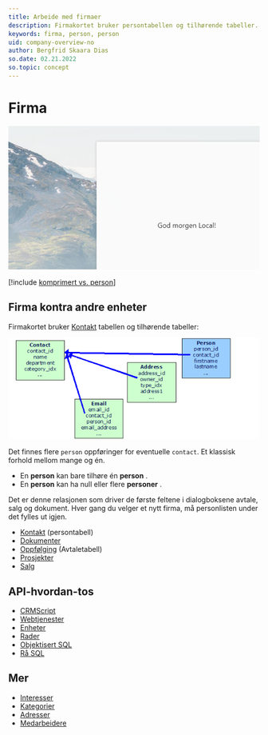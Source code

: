 ```yaml
---
title: Arbeide med firmaer
description: Firmakortet bruker persontabellen og tilhørende tabeller. Det finnes flere personoppføringer for enhver person.
keywords: firma, person, person
uid: company-overview-no
author: Bergfrid Skaara Dias
so.date: 02.21.2022
so.topic: concept
---
```


# Firma

![Firmakort -skjermbilde][img2]

[!include [komprimert vs. person](../includes/terminology-company.md)]

## Firma kontra andre enheter

Firmakortet bruker [Kontakt][2] tabellen og tilhørende tabeller:

![diagram over Firma tabeller][img1]

Det finnes flere `person` oppføringer for eventuelle `contact`. Et klassisk forhold mellom mange og én.

* En **person** kan bare tilhøre én **person** .
* En **person** kan ha null eller flere **personer** .

Det er denne relasjonen som driver de første feltene i dialogboksene avtale, salg og dokument. Hver gang du velger et nytt firma, må personlisten under det fylles ut igjen.

* [Kontakt][10] (persontabell)
* [Dokumenter][11]
* [Oppfølging][12] (Avtaletabell)
* [Prosjekter][13]
* [Salg][14]

## API-hvordan-tos

* [CRMScript][4]
* [Webtjenester][5]
* [Enheter][6]
* [Rader][7]
* [Objektisert SQL][8]
* [Rå SQL][9]

## Mer

* [Interesser][1]
* [Kategorier][15]
* [Adresser][3]
* [Medarbeidere][16]

<!-- Referenced links -->
[1]: interests.md
[2]: ../database/tables/contact.md
[3]: ../globalization-and-localization/address/index.md
[4]: howto/crmscript/index.md
[5]: howto/services/index.md
[6]: howto/entity/index.md
[7]: howto/row/index.md
[8]: howto/osql/index.md
[9]: howto/sql/index.md
[10]: ../contact/index.yml
[11]: ../document/index.yml
[12]: ../diary/index.yml
[13]: ../project/index.yml
[14]: ../sale/index.yml
[15]: category-list.md
[16]: ../contact/associate.md

<!-- Referenced images -->
[img1]: media/so-contact.gif
[img2]: media/company-card.png
